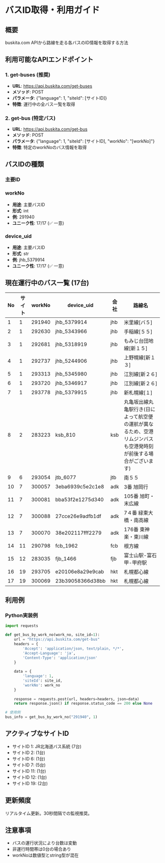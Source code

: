 
# バスID取得・利用ガイド

## 概要
buskita.com APIから路線を走る各バスのID情報を取得する方法

## 利用可能なAPIエンドポイント

### 1. get-buses (推奨)
- **URL**: https://api.buskita.com/get-buses
- **メソッド**: POST
- **パラメータ**: {"language": 1, "siteId": [サイトID]}
- **特徴**: 運行中の全バス一覧を取得

### 2. get-bus (特定バス)
- **URL**: https://api.buskita.com/get-bus
- **メソッド**: POST
- **パラメータ**: {"language": 1, "siteId": [サイトID], "workNo": "[workNo]"}
- **特徴**: 特定のworkNoのバス情報を取得

## バスIDの種類

### 主要ID

### workNo
- **用途**: 主要バスID
- **形式**: int
- **例**: 291940
- **ユニーク性**: 17/17 (✅ 一意)

### device_uid
- **用途**: 主要バスID
- **形式**: str
- **例**: jhb_5379914
- **ユニーク性**: 17/17 (✅ 一意)


## 現在運行中のバス一覧 (17台)

| No | サイト | workNo | device_uid | 会社 | 路線名 |
|----|--------|--------|------------|------|--------|
| 1 | 1 | 291940 | jhb_5379914 | jhb | 米里線[バ５] |
| 2 | 1 | 292630 | jhb_5343966 | jhb | 手稲線[５５] |
| 3 | 1 | 292681 | jhb_5318919 | jhb | もみじ台団地線[新１５] |
| 4 | 1 | 292737 | jhb_5244906 | jhb | 上野幌線[新１３] |
| 5 | 1 | 293313 | jhb_5345980 | jhb | 江別線[新２６] |
| 6 | 1 | 293720 | jhb_5346917 | jhb | 江別線[新２６] |
| 7 | 1 | 293778 | jhb_5379915 | jhb | 新札幌線[１] |
| 8 | 2 | 283223 | ksb_810 | ksb | 丸亀坂出線丸亀駅行き(日によって航空便の運航が異なるため、空港リムジンバスも空港発時刻が前後する場合がございます) |
| 9 | 6 | 293054 | jtb_6077 | jtb | 南５５ |
| 10 | 7 | 300057 | 3eba6939c5e2c1e8 | adk | 3番 旭岡行 |
| 11 | 7 | 300081 | bba53f2e1275d340 | adk | 105番 旭町・末広線 |
| 12 | 7 | 300088 | 27cce26e9adfb1df | adk | 7４番 緑東大橋・南高線 |
| 13 | 7 | 300070 | 38e202117fff2279 | adk | 176番 東神楽・東川線 |
| 14 | 11 | 290798 | fcb_1962 | fcb | 根方線 |
| 15 | 12 | 283035 | fjb_1466 | fjb | 富士山駅-富石甲-甲府駅 |
| 16 | 19 | 293705 | e20106e8a29e9cab | hkt | 札幌都心線 |
| 17 | 19 | 300069 | 23b39058366d38bb | hkt | 札幌都心線 |


## 利用例

### Python実装例
```python
import requests

def get_bus_by_work_no(work_no, site_id=1):
    url = "https://api.buskita.com/get-bus"
    headers = {
        'Accept': 'application/json, text/plain, */*',
        'Accept-Language': 'ja',
        'Content-Type': 'application/json'
    }
    
    data = {
        'language': 1,
        'siteId': site_id,
        'workNo': work_no
    }
    
    response = requests.post(url, headers=headers, json=data)
    return response.json() if response.status_code == 200 else None

# 使用例
bus_info = get_bus_by_work_no("291940", 1)
```

## アクティブなサイトID
- サイトID 1: JR北海道バス系統 (7台)
- サイトID 2: (1台)
- サイトID 6: (1台)  
- サイトID 7: (5台)
- サイトID 11: (1台)
- サイトID 12: (1台)
- サイトID 19: (2台)

## 更新頻度
リアルタイム更新。30秒間隔での監視推奨。

## 注意事項
- バスの運行状況により台数は変動
- 非運行時間帯は0台の場合あり
- workNoは数値型とstring型が混在

